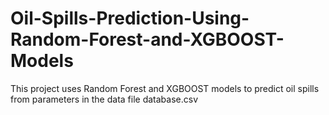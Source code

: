 # Oil-Spills-Prediction-Using-Random-Forest-and-XGBOOST-Models
This project uses Random Forest and XGBOOST models to predict oil spills from parameters in the data file database.csv
